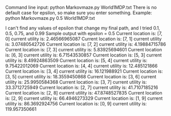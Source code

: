 Command line input: python Markovmaze.py <epsilon> World1MDP.txt
There is no default case for epsilon, so make sure you enter something.
Example: python Markovmaze.py 0.5 World1MDP.txt

I can't find any values of epsilon that change my final path, and I tried 0.1, 0.5, 0.75, and 0.99
Sample output with epsilon = 0.5
Current location is:  [7, 0]  current utility is:  2.46566965087
Current location is:  [7, 1]  current utility is:  3.07480542726
Current location is:  [7, 2]  current utility is:  4.19884715786
Current location is:  [7, 3]  current utility is:  5.83925694601
Current location is:  [6, 3]  current utility is:  6.71543530857
Current location is:  [5, 3]  current utility is:  8.49924863509
Current location is:  [5, 4]  current utility is:  9.75422012069
Current location is:  [4, 4]  current utility is:  12.485121866
Current location is:  [3, 4]  current utility is:  16.121988921
Current location is:  [3, 5]  current utility is:  18.3559450868
Current location is:  [3, 6]  current utility is:  25.9950584368
Current location is:  [3, 7]  current utility is:  33.3712725949
Current location is:  [2, 7]  current utility is:  41.7107185216
Current location is:  [2, 8]  current utility is:  47.8748527835
Current location is:  [2, 9]  current utility is:  66.4946273329
Current location is:  [1, 9]  current utility is:  86.3692924756
Current location is:  [0, 9]  current utility is:  119.957350661
